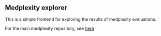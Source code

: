 ## Medplexity explorer

This is a simple frontend for exploring the results of medplexity evaluations.

For the main medplexity repository, see [here](https://github.com/MaksymPetyak/medplexity)
